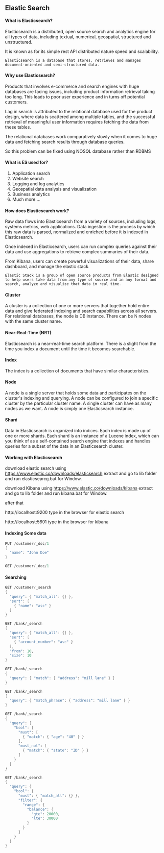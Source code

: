 ## Elastic Search

#### What is Elasticsearch?

Elasticsearch is a distributed, open source search and analytics engine for all types of data, including textual, numerical, geospatial, structured and unstructured.

It is known as for its simple rest API distributed nature speed and scalability.

`Elasticsearch is a database that stores, retrieves and manages document-oriented and semi-structured data.`

#### Why use Elasticsearch?

Products that involves e-commerce and search engines with huge databases are facing issues, including product information retrieval taking too long. This leads to poor user experience and in turns off potential customers.

Lag in search is attributed to the relational database used for the product design, where data is scattered among multiple  tables, and the successful retrieval of meaningful user information requires fetching the data from these tables.

The relational databases work comparatively slowly when it comes to huge data and fetching search results through database queries. 

So this problem can be fixed using NOSQL database rather than RDBMS

#### What is ES used for?

1. Application search
2. Website search
3. Logging and log analytics
4. Geospatial data analysis and visualization
5. Business analytics
6. Much more....

#### How does Elasticsearch work?

Raw data flows into Elasticsearch from a variety of sources, including logs, systems metrics, web applications. Data ingestion is the process by which this raw data is parsed, normalized and enriched before it is indexed in Elasticsearch.

Once indexed in Elasticsearch, users can run complex queries against their data and use aggregations to retrieve complex summaries of their data. 

From Kibana, users can create powerful visualizations of their data, share dashboard, and manage the elastic stack.

`Elastic Stack is a group of open source products from Elastic designed to help users take data from any type of source and in any format and search, analyze and visualize that data in real time.`

#### Cluster

A cluster is a collection of one or more servers that together hold entire data and give federated indexing and search capabilities across all servers. For relational databases, the node is DB instance. There can be N nodes with the same cluster name.

#### Near-Real-Time (NRT)

Elasticsearch is a near-real-time search platform. There is a slight from the time you index a document until the time it becomes searchable.

#### Index

The index is a collection of documents that have similar characteristics.

#### Node

A node is a single server that holds some data and participates on the cluster's indexing and querying.  A node can be configured to join a specific cluster by the particular cluster name. A single cluster can have as many nodes as we want. A node is simply one Elasticsearch instance.

#### Shard

Data in Elasticsearch is organized into indices. Each index is made up of one or more shards. Each shard is an instance of a Lucene index, which can you think of as a self-contained search engine that indexes and handles queries for a subset of the data in an Elasticsearch cluster.



#### Working with Elasticsearch

download elastic search using https://www.elastic.co/downloads/elasticsearch extract and go to lib folder and run elasticsearcg.bat for Window.

download Kibana using https://www.elastic.co/downloads/kibana extract and go to lib folder and run kibana.bat for Window.

after that

http://localhost:9200 type in the browser for elastic search

http://localhost:5601 type in the browser for kibana



#### Indexing Some data 

```java
PUT /customer/_doc/1
{
  "name": "John Doe"
}
```



```java
GET /customer/_doc/1
```

#### Searching

```java
GET /customer/_search
{
  "query": { "match_all": {} },
  "sort": [
    { "name": "asc" }
  ]
}
```

```java
GET /bank/_search
{
  "query": { "match_all": {} },
  "sort": [
    { "account_number": "asc" }
  ],
  "from": 10,
  "size": 10
}
```

```java
GET /bank/_search
{
  "query": { "match": { "address": "mill lane" } }
}
```

```java
GET /bank/_search
{
  "query": { "match_phrase": { "address": "mill lane" } }
}
```

```java
GET /bank/_search
{
  "query": {
    "bool": {
      "must": [
        { "match": { "age": "40" } }
      ],
      "must_not": [
        { "match": { "state": "ID" } }
      ]
    }
  }
}
```

```java
GET /bank/_search
{
  "query": {
    "bool": {
      "must": { "match_all": {} },
      "filter": {
        "range": {
          "balance": {
            "gte": 20000,
            "lte": 30000
          }
        }
      }
    }
  }
}
```

